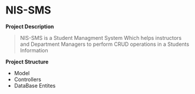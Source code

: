 # NIS-SMS
**Project Description**
> NIS-SMS is a Student Managment System Which helps instructors and Department Managers to perform CRUD operations in a Students Information
> 
**Project Structure**
- Model
- Controllers
- DataBase Entites
